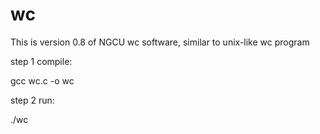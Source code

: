 # wc
This is version 0.8 of  NGCU wc software, similar to unix-like wc program



step 1 compile:



gcc wc.c -o wc




step 2 run:



./wc



